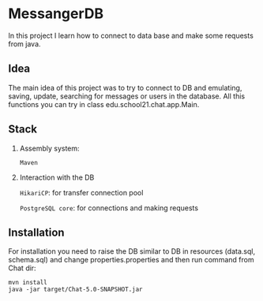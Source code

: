 # MessangerDB

In this project I learn how to connect to data base and make some requests from java.

## Idea

The main idea of this project was to try to connect to DB and emulating, saving, update, searching for messages or users in the database. All this functions you can try in class edu.school21.chat.app.Main.

## Stack

1. Assembly system:
    
    `Maven`

2. Interaction with the DB

    `HikariCP`: for transfer connection pool

    `PostgreSQL core`: for connections and making requests

## Installation

For installation you need to raise the DB similar to DB in resources (data.sql, schema.sql) and change properties.properties and then run command from Chat dir:
``` 
mvn install
java -jar target/Chat-5.0-SNAPSHOT.jar
```
